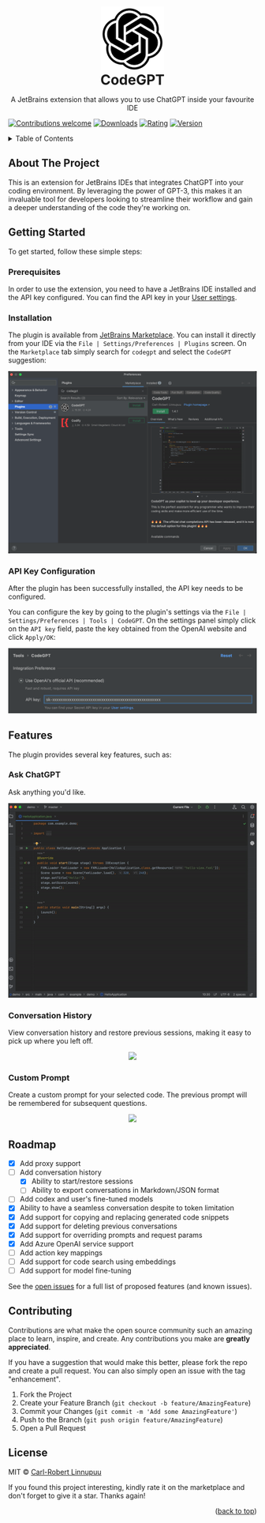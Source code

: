 <a name="readme-top"></a>

<br />
<div align="center">
  <a href="https://github.com/carlrobertoh/CodeGPT">
    <img alt="plugin-icon" src="docs/assets/icon.png">
  </a>
  <h1 style="margin: 0;" align="center">CodeGPT</h1>
  <p>
    A JetBrains extension that allows you to use ChatGPT inside your favourite IDE
  </p>
</div>

[![Contributions welcome][contributions-welcome-svg]][contributions-welcome]
[![Downloads][downloads-shield]][plugin-repo]
[![Rating][Rating-shield]][plugin-repo]
[![Version][version-shield]][plugin-repo]

<!-- TABLE OF CONTENTS -->
<details>
  <summary>Table of Contents</summary>
  <ol>
    <li><a href="#about-the-project">About The Project</a></li>
    <li>
      <a href="#getting-started">Getting Started</a>
      <ul>
        <li><a href="#prerequisites">Prerequisites</a></li>
        <li><a href="#installation">Installation</a></li>
        <li><a href="#api-key-configuration">API Key Configuration</a></li>
      </ul>
    </li>
    <li><a href="#features">Features</a></li>
    <li><a href="#roadmap">Roadmap</a></li>
    <li><a href="#contributing">Contributing</a></li>
    <li><a href="#license">License</a></li>
  </ol>
</details>

## About The Project

This is an extension for JetBrains IDEs that integrates ChatGPT into your coding environment.
By leveraging the power of GPT-3, this makes it an invaluable tool for developers looking to streamline their workflow and gain a deeper understanding of the code they're working on.

## Getting Started

To get started, follow these simple steps:

### Prerequisites

In order to use the extension, you need to have a JetBrains IDE installed and the API key configured.
You can find the API key in your [User settings][api-key-url].

### Installation

The plugin is available from [JetBrains Marketplace][plugin-repo].
You can install it directly from your IDE via the `File | Settings/Preferences | Plugins` screen.
On the `Marketplace` tab simply search for `codegpt` and select the `CodeGPT` suggestion:

![marketplace][marketplace-img]

### API Key Configuration

After the plugin has been successfully installed, the API key needs to be configured.

You can configure the key by going to the plugin's settings via the `File | Settings/Preferences | Tools | CodeGPT`.
On the settings panel simply click on the `API key` field, paste the key obtained from the OpenAI website and click `Apply/OK`:

![plugin-settings][plugin-settings]

## Features

The plugin provides several key features, such as:

### Ask ChatGPT

Ask anything you'd like.

<p align="center">
  <img src="docs/assets/gif/ask-anything.gif" alt="animated" />
</p>

### Conversation History

View conversation history and restore previous sessions, making it easy to pick up where you left off.

<p align="center">
  <img src="docs/assets/gif/conversation-history.gif" />
</p>

### Custom Prompt

Create a custom prompt for your selected code. The previous prompt will be remembered for subsequent questions.

<p align="center">
  <img src="docs/assets/gif/custom-prompt.gif" />
</p>

## Roadmap

- [x] Add proxy support
- [ ] Add conversation history
    - [x] Ability to start/restore sessions
    - [ ] Ability to export conversations in Markdown/JSON format
- [ ] Add codex and user's fine-tuned models
- [x] Ability to have a seamless conversation despite to token limitation
- [x] Add support for copying and replacing generated code snippets
- [x] Add support for deleting previous conversations  
- [x] Add support for overriding prompts and request params
- [x] Add Azure OpenAI service support
- [ ] Add action key mappings
- [ ] Add support for code search using embeddings 
- [ ] Add support for model fine-tuning

See the [open issues][open-issues] for a full list of proposed features (and known issues).

## Contributing

Contributions are what make the open source community such an amazing place to learn, inspire, and create. Any contributions you make are **greatly appreciated**.

If you have a suggestion that would make this better, please fork the repo and create a pull request. You can also simply open an issue with the tag "enhancement".

1. Fork the Project
2. Create your Feature Branch (`git checkout -b feature/AmazingFeature`)
3. Commit your Changes (`git commit -m 'Add some AmazingFeature'`)
4. Push to the Branch (`git push origin feature/AmazingFeature`)
5. Open a Pull Request

## License

MIT © [Carl-Robert Linnupuu][portfolio]

If you found this project interesting, kindly rate it on the marketplace and don't forget to give it a star. Thanks again!
<p align="right">(<a href="#readme-top">back to top</a>)</p>


<!-- MARKDOWN LINKS & IMAGES -->
<!-- https://www.markdownguide.org/basic-syntax/#reference-style-links -->

[downloads-shield]: https://img.shields.io/jetbrains/plugin/d/21056-codegpt
[version-shield]: https://img.shields.io/jetbrains/plugin/v/21056-codegpt?label=version
[rating-shield]: https://img.shields.io/jetbrains/plugin/r/rating/21056-codegpt
[contributions-welcome-svg]: http://img.shields.io/badge/contributions-welcome-brightgreen
[contributions-welcome]: https://github.com/JetBrains/ideavim/blob/master/CONTRIBUTING.md
[marketplace-img]: docs/assets/marketplace.png
[plugin-repo]: https://plugins.jetbrains.com/plugin/21056-codegpt
[plugin-settings]: docs/assets/plugin-settings.png
[open-issues]: https://github.com/carlrobertoh/CodeGPT/issues
[api-key-url]: https://platform.openai.com/account/api-keys
[portfolio]: https://carlrobert.ee
